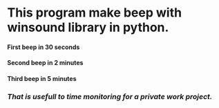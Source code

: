 # This program make beep with winsound library in python.

#### **First beep in 30 seconds**
#### **Second beep in 2 minutes**
#### **Third beep in 5 minutes**


### *That is usefull to time monitoring for a private work project.*